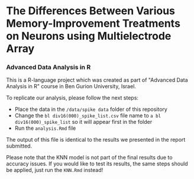 # The Differences Between Various Memory-Improvement Treatments on Neurons using Multielectrode Array
### Advanced Data Analysis in R

This is a R-language project which was created as part of "Advanced Data Analysis in R" course in Ben Gurion University, Israel. 

To replicate our analysis, please follow the next steps: 
* Place the data in the `/data/spike data` folder of this repository 
* Change the `bl div16(000)_spike_list.csv` file name to `a bl div16(000)_spike_list` so it will appear first in the folder
* Run the `analysis.Rmd` file

The output of this file is identical to the results we presented in the report submitted.

Please note that the KNN model is not part of the final results due to accuracy issues. If you would like to test its results, the same steps should be applied, just run the `KNN.Rmd` instead!
